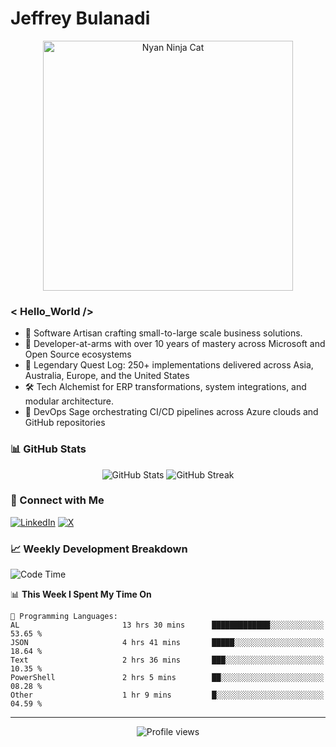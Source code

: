 # Jeffrey Bulanadi

<div align="center">
  <img src="https://www.nyan.cat/cats/nyaninja.gif" alt="Nyan Ninja Cat" width="400"/>
</div>

### < Hello_World />

- 🎨 Software Artisan crafting small-to-large scale business solutions.
- 💼 Developer-at-arms with over 10 years of mastery across Microsoft and Open Source ecosystems
- 🏢 Legendary Quest Log: 250+ implementations delivered across Asia, Australia, Europe, and the United States
- 🛠️ Tech Alchemist for ERP transformations, system integrations, and modular architecture.
- 🔄 DevOps Sage orchestrating CI/CD pipelines across Azure clouds and GitHub repositories

### 📊 GitHub Stats

<div align="center">
  <img src="https://github-readme-stats.vercel.app/api?username=jeffreybulanadi&show_icons=true&theme=tokyonight" alt="GitHub Stats" />
  <img src="https://github-readme-streak-stats.herokuapp.com/?user=jeffreybulanadi&theme=tokyonight" alt="GitHub Streak" />
</div>

### 🤝 Connect with Me

[![LinkedIn](https://img.shields.io/badge/LinkedIn-Connect-blue?style=for-the-badge&logo=linkedin)](https://linkedin.com/in/jeffreybulanadi)
[![X](https://img.shields.io/badge/Twitter-Follow-blue?style=for-the-badge&logo=twitter)](https://x.com/JeffreyBulanadi)

### 📈 Weekly Development Breakdown

<!--START_SECTION:waka-->
![Code Time](http://img.shields.io/badge/Code%20Time-255%20hrs%2023%20mins-blue)

📊 **This Week I Spent My Time On** 

```text
💬 Programming Languages: 
AL                       13 hrs 30 mins      █████████████░░░░░░░░░░░░   53.65 % 
JSON                     4 hrs 41 mins       █████░░░░░░░░░░░░░░░░░░░░   18.64 % 
Text                     2 hrs 36 mins       ███░░░░░░░░░░░░░░░░░░░░░░   10.35 % 
PowerShell               2 hrs 5 mins        ██░░░░░░░░░░░░░░░░░░░░░░░   08.28 % 
Other                    1 hr 9 mins         █░░░░░░░░░░░░░░░░░░░░░░░░   04.59 % 
```


<!--END_SECTION:waka-->

---

<div align="center">
  <img src="https://komarev.com/ghpvc/?username=jeffreybulanadi&color=blue&style=flat-square" alt="Profile views" />
</div>
